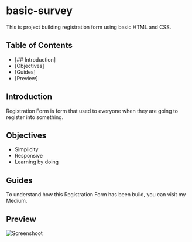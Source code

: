 # basic-survey

This is project building registration form using basic HTML and CSS. 

## Table of Contents
- [## Introduction] 
- [Objectives]
- [Guides]
- [Preview]

## Introduction

Registration Form is form that used to everyone when they are going to register into something.

## Objectives

- Simplicity
- Responsive
- Learning by doing

## Guides

To understand how this Registration Form has been build, you can visit my Medium.

## Preview

![Screenshoot]()
